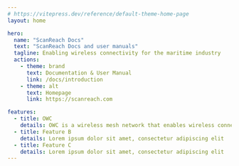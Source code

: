 ```yaml
---
# https://vitepress.dev/reference/default-theme-home-page
layout: home

hero:
  name: "ScanReach Docs"
  text: "ScanReach Docs and user manuals"
  tagline: Enabling wireless connectivity for the maritime industry
  actions:
    - theme: brand
      text: Documentation & User Manual
      link: /docs/introduction
    - theme: alt
      text: Homepage
      link: https://scanreach.com

features:
  - title: OWC
    details: OWC is a wireless mesh network that enables wireless connectivity for the maritime industry
  - title: Feature B
    details: Lorem ipsum dolor sit amet, consectetur adipiscing elit
  - title: Feature C
    details: Lorem ipsum dolor sit amet, consectetur adipiscing elit
---
```

